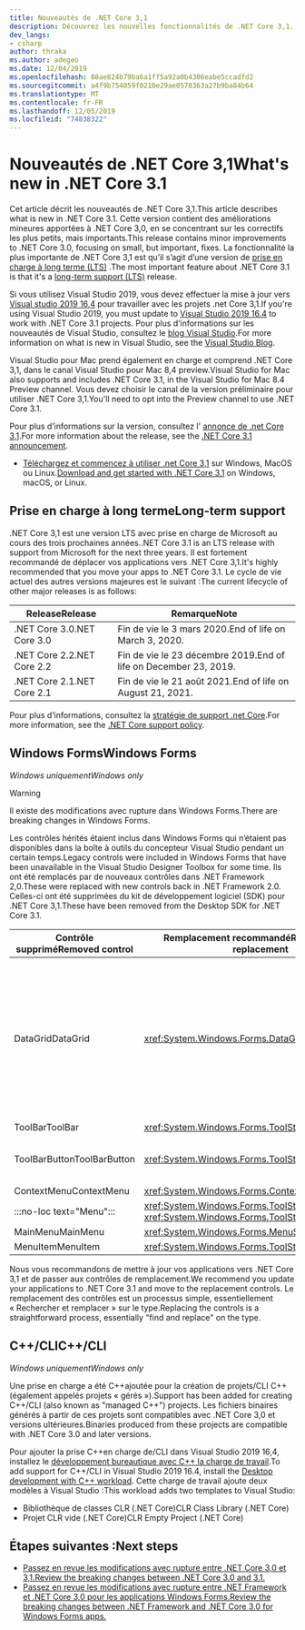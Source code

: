 ```yaml
---
title: Nouveautés de .NET Core 3,1
description: Découvrez les nouvelles fonctionnalités de .NET Core 3,1.
dev_langs:
- csharp
author: thraka
ms.author: adegeo
ms.date: 12/04/2019
ms.openlocfilehash: 08ae824b79ba6a1ff5a92a0b4306eabe5ccadfd2
ms.sourcegitcommit: a4f9b754059f0210e29ae0578363a27b9ba84b64
ms.translationtype: MT
ms.contentlocale: fr-FR
ms.lasthandoff: 12/05/2019
ms.locfileid: "74838322"
---
```

# <a name="whats-new-in-net-core-31"></a><span data-ttu-id="b6382-103">Nouveautés de .NET Core 3,1</span><span class="sxs-lookup"><span data-stu-id="b6382-103">What's new in .NET Core 3.1</span></span>

<span data-ttu-id="b6382-104">Cet article décrit les nouveautés de .NET Core 3,1.</span><span class="sxs-lookup"><span data-stu-id="b6382-104">This article describes what is new in .NET Core 3.1.</span></span> <span data-ttu-id="b6382-105">Cette version contient des améliorations mineures apportées à .NET Core 3,0, en se concentrant sur les correctifs les plus petits, mais importants.</span><span class="sxs-lookup"><span data-stu-id="b6382-105">This release contains minor improvements to .NET Core 3.0, focusing on small, but important, fixes.</span></span> <span data-ttu-id="b6382-106">La fonctionnalité la plus importante de .NET Core 3,1 est qu’il s’agit d’une version de [prise en charge à long terme (LTS)](#long-term-support) .</span><span class="sxs-lookup"><span data-stu-id="b6382-106">The most important feature about .NET Core 3.1 is that it's a [long-term support (LTS)](#long-term-support) release.</span></span>

<span data-ttu-id="b6382-107">Si vous utilisez Visual Studio 2019, vous devez effectuer la mise à jour vers [Visual studio 2019 16,4](https://visualstudio.microsoft.com/downloads/) pour travailler avec les projets .net Core 3,1.</span><span class="sxs-lookup"><span data-stu-id="b6382-107">If you're using Visual Studio 2019, you must update to [Visual Studio 2019 16.4](https://visualstudio.microsoft.com/downloads/) to work with .NET Core 3.1 projects.</span></span> <span data-ttu-id="b6382-108">Pour plus d’informations sur les nouveautés de Visual Studio, consultez le [blog Visual Studio](https://devblogs.microsoft.com/visualstudio/tis-the-season-visual-studio-2019/).</span><span class="sxs-lookup"><span data-stu-id="b6382-108">For more information on what is new in Visual Studio, see the [Visual Studio Blog](https://devblogs.microsoft.com/visualstudio/tis-the-season-visual-studio-2019/).</span></span>

<span data-ttu-id="b6382-109">Visual Studio pour Mac prend également en charge et comprend .NET Core 3,1, dans le canal Visual Studio pour Mac 8,4 preview.</span><span class="sxs-lookup"><span data-stu-id="b6382-109">Visual Studio for Mac also supports and includes .NET Core 3.1, in the Visual Studio for Mac 8.4 Preview channel.</span></span> <span data-ttu-id="b6382-110">Vous devez choisir le canal de la version préliminaire pour utiliser .NET Core 3,1.</span><span class="sxs-lookup"><span data-stu-id="b6382-110">You'll need to opt into the Preview channel to use .NET Core 3.1.</span></span>

<span data-ttu-id="b6382-111">Pour plus d’informations sur la version, consultez l' [annonce de .net Core 3,1](https://devblogs.microsoft.com/dotnet/announcing-net-core-3-1/).</span><span class="sxs-lookup"><span data-stu-id="b6382-111">For more information about the release, see the [.NET Core 3.1 announcement](https://devblogs.microsoft.com/dotnet/announcing-net-core-3-1/).</span></span>

- <span data-ttu-id="b6382-112">[Téléchargez et commencez à utiliser .net Core 3,1](https://dotnet.microsoft.com/download/dotnet-core/3.1) sur Windows, MacOS ou Linux.</span><span class="sxs-lookup"><span data-stu-id="b6382-112">[Download and get started with .NET Core 3.1](https://dotnet.microsoft.com/download/dotnet-core/3.1) on Windows, macOS, or Linux.</span></span>

## <a name="long-term-support"></a><span data-ttu-id="b6382-113">Prise en charge à long terme</span><span class="sxs-lookup"><span data-stu-id="b6382-113">Long-term support</span></span>

<span data-ttu-id="b6382-114">.NET Core 3,1 est une version LTS avec prise en charge de Microsoft au cours des trois prochaines années.</span><span class="sxs-lookup"><span data-stu-id="b6382-114">.NET Core 3.1 is an LTS release with support from Microsoft for the next three years.</span></span> <span data-ttu-id="b6382-115">Il est fortement recommandé de déplacer vos applications vers .NET Core 3,1.</span><span class="sxs-lookup"><span data-stu-id="b6382-115">It's highly recommended that you move your apps to .NET Core 3.1.</span></span> <span data-ttu-id="b6382-116">Le cycle de vie actuel des autres versions majeures est le suivant :</span><span class="sxs-lookup"><span data-stu-id="b6382-116">The current lifecycle of other major releases is as follows:</span></span>

| <span data-ttu-id="b6382-117">Release</span><span class="sxs-lookup"><span data-stu-id="b6382-117">Release</span></span> | <span data-ttu-id="b6382-118">Remarque</span><span class="sxs-lookup"><span data-stu-id="b6382-118">Note</span></span> |
| ------- | ---- |
| <span data-ttu-id="b6382-119">.NET Core 3.0</span><span class="sxs-lookup"><span data-stu-id="b6382-119">.NET Core 3.0</span></span> | <span data-ttu-id="b6382-120">Fin de vie le 3 mars 2020.</span><span class="sxs-lookup"><span data-stu-id="b6382-120">End of life on March 3, 2020.</span></span>     |
| <span data-ttu-id="b6382-121">.NET Core 2.2</span><span class="sxs-lookup"><span data-stu-id="b6382-121">.NET Core 2.2</span></span> | <span data-ttu-id="b6382-122">Fin de vie le 23 décembre 2019.</span><span class="sxs-lookup"><span data-stu-id="b6382-122">End of life on December 23, 2019.</span></span> |
| <span data-ttu-id="b6382-123">.NET Core 2.1</span><span class="sxs-lookup"><span data-stu-id="b6382-123">.NET Core 2.1</span></span> | <span data-ttu-id="b6382-124">Fin de vie le 21 août 2021.</span><span class="sxs-lookup"><span data-stu-id="b6382-124">End of life on August 21, 2021.</span></span>    |

<span data-ttu-id="b6382-125">Pour plus d’informations, consultez la [stratégie de support .net Core](https://dotnet.microsoft.com/platform/support/policy/dotnet-core).</span><span class="sxs-lookup"><span data-stu-id="b6382-125">For more information, see the [.NET Core support policy](https://dotnet.microsoft.com/platform/support/policy/dotnet-core).</span></span>

## <a name="windows-forms"></a><span data-ttu-id="b6382-126">Windows Forms</span><span class="sxs-lookup"><span data-stu-id="b6382-126">Windows Forms</span></span>

<span data-ttu-id="b6382-127">*Windows uniquement*</span><span class="sxs-lookup"><span data-stu-id="b6382-127">*Windows only*</span></span>

> [!WARNING]
> <span data-ttu-id="b6382-128">Il existe des modifications avec rupture dans Windows Forms.</span><span class="sxs-lookup"><span data-stu-id="b6382-128">There are breaking changes in Windows Forms.</span></span>

<span data-ttu-id="b6382-129">Les contrôles hérités étaient inclus dans Windows Forms qui n’étaient pas disponibles dans la boîte à outils du concepteur Visual Studio pendant un certain temps.</span><span class="sxs-lookup"><span data-stu-id="b6382-129">Legacy controls were included in Windows Forms that have been unavailable in the Visual Studio Designer Toolbox for some time.</span></span> <span data-ttu-id="b6382-130">Ils ont été remplacés par de nouveaux contrôles dans .NET Framework 2,0.</span><span class="sxs-lookup"><span data-stu-id="b6382-130">These were replaced with new controls back in .NET Framework 2.0.</span></span> <span data-ttu-id="b6382-131">Celles-ci ont été supprimées du kit de développement logiciel (SDK) pour .NET Core 3,1.</span><span class="sxs-lookup"><span data-stu-id="b6382-131">These have been removed from the Desktop SDK for .NET Core 3.1.</span></span>

| <span data-ttu-id="b6382-132">Contrôle supprimé</span><span class="sxs-lookup"><span data-stu-id="b6382-132">Removed control</span></span> | <span data-ttu-id="b6382-133">Remplacement recommandé</span><span class="sxs-lookup"><span data-stu-id="b6382-133">Recommended replacement</span></span> | <span data-ttu-id="b6382-134">API associées supprimées</span><span class="sxs-lookup"><span data-stu-id="b6382-134">Associated APIs removed</span></span> |
| --------------- | ----------------------- | ----------------------- |
| <span data-ttu-id="b6382-135">DataGrid</span><span class="sxs-lookup"><span data-stu-id="b6382-135">DataGrid</span></span>        | <xref:System.Windows.Forms.DataGridView>      | <span data-ttu-id="b6382-136">DataGridCell</span><span class="sxs-lookup"><span data-stu-id="b6382-136">DataGridCell</span></span><br/><span data-ttu-id="b6382-137">DataGridRow</span><span class="sxs-lookup"><span data-stu-id="b6382-137">DataGridRow</span></span><br/><span data-ttu-id="b6382-138">DataGridTableCollection</span><span class="sxs-lookup"><span data-stu-id="b6382-138">DataGridTableCollection</span></span><br/><span data-ttu-id="b6382-139">DataGridColumnCollection</span><span class="sxs-lookup"><span data-stu-id="b6382-139">DataGridColumnCollection</span></span><br/><span data-ttu-id="b6382-140">MappingName</span><span class="sxs-lookup"><span data-stu-id="b6382-140">DataGridTableStyle</span></span><br/><span data-ttu-id="b6382-141">DataGridColumnStyle</span><span class="sxs-lookup"><span data-stu-id="b6382-141">DataGridColumnStyle</span></span><br/><span data-ttu-id="b6382-142">DataGridLineStyle</span><span class="sxs-lookup"><span data-stu-id="b6382-142">DataGridLineStyle</span></span><br/><span data-ttu-id="b6382-143">DataGridParentRowsLabel</span><span class="sxs-lookup"><span data-stu-id="b6382-143">DataGridParentRowsLabel</span></span><br/><span data-ttu-id="b6382-144">DataGridParentRowsLabelStyle</span><span class="sxs-lookup"><span data-stu-id="b6382-144">DataGridParentRowsLabelStyle</span></span><br/><span data-ttu-id="b6382-145">DataGridBoolColumn</span><span class="sxs-lookup"><span data-stu-id="b6382-145">DataGridBoolColumn</span></span><br/><span data-ttu-id="b6382-146">DataGridTextBox</span><span class="sxs-lookup"><span data-stu-id="b6382-146">DataGridTextBox</span></span><br/><span data-ttu-id="b6382-147">GridColumnStylesCollection</span><span class="sxs-lookup"><span data-stu-id="b6382-147">GridColumnStylesCollection</span></span><br/><span data-ttu-id="b6382-148">GridTableStylesCollection</span><span class="sxs-lookup"><span data-stu-id="b6382-148">GridTableStylesCollection</span></span><br/><span data-ttu-id="b6382-149">HitTestType</span><span class="sxs-lookup"><span data-stu-id="b6382-149">HitTestType</span></span> |
| <span data-ttu-id="b6382-150">ToolBar</span><span class="sxs-lookup"><span data-stu-id="b6382-150">ToolBar</span></span>         | <xref:System.Windows.Forms.ToolStrip>         | <span data-ttu-id="b6382-151">ToolBarAppearance</span><span class="sxs-lookup"><span data-stu-id="b6382-151">ToolBarAppearance</span></span> |
| <span data-ttu-id="b6382-152">ToolBarButton</span><span class="sxs-lookup"><span data-stu-id="b6382-152">ToolBarButton</span></span>   | <xref:System.Windows.Forms.ToolStripButton>   | <span data-ttu-id="b6382-153">ToolBarButtonClickEventArgs</span><span class="sxs-lookup"><span data-stu-id="b6382-153">ToolBarButtonClickEventArgs</span></span><br/><span data-ttu-id="b6382-154">ToolBarButtonClickEventHandler</span><span class="sxs-lookup"><span data-stu-id="b6382-154">ToolBarButtonClickEventHandler</span></span><br/><span data-ttu-id="b6382-155">ToolBarButtonStyle</span><span class="sxs-lookup"><span data-stu-id="b6382-155">ToolBarButtonStyle</span></span><br/><span data-ttu-id="b6382-156">ToolBarTextAlign</span><span class="sxs-lookup"><span data-stu-id="b6382-156">ToolBarTextAlign</span></span> |
| <span data-ttu-id="b6382-157">ContextMenu</span><span class="sxs-lookup"><span data-stu-id="b6382-157">ContextMenu</span></span>     | <xref:System.Windows.Forms.ContextMenuStrip>  |  |
| :::no-loc text="Menu"::: | <xref:System.Windows.Forms.ToolStripDropDown><br/><xref:System.Windows.Forms.ToolStripDropDownMenu> | <span data-ttu-id="b6382-158">MenuItemCollection</span><span class="sxs-lookup"><span data-stu-id="b6382-158">MenuItemCollection</span></span> |
| <span data-ttu-id="b6382-159">MainMenu</span><span class="sxs-lookup"><span data-stu-id="b6382-159">MainMenu</span></span>        | <xref:System.Windows.Forms.MenuStrip>         |  |
| <span data-ttu-id="b6382-160">MenuItem</span><span class="sxs-lookup"><span data-stu-id="b6382-160">MenuItem</span></span>        | <xref:System.Windows.Forms.ToolStripMenuItem> |  |

<span data-ttu-id="b6382-161">Nous vous recommandons de mettre à jour vos applications vers .NET Core 3,1 et de passer aux contrôles de remplacement.</span><span class="sxs-lookup"><span data-stu-id="b6382-161">We recommend you update your applications to .NET Core 3.1 and move to the replacement controls.</span></span> <span data-ttu-id="b6382-162">Le remplacement des contrôles est un processus simple, essentiellement « Rechercher et remplacer » sur le type.</span><span class="sxs-lookup"><span data-stu-id="b6382-162">Replacing the controls is a straightforward process, essentially "find and replace" on the type.</span></span>

## <a name="ccli"></a><span data-ttu-id="b6382-163">C++/CLI</span><span class="sxs-lookup"><span data-stu-id="b6382-163">C++/CLI</span></span>

<span data-ttu-id="b6382-164">*Windows uniquement*</span><span class="sxs-lookup"><span data-stu-id="b6382-164">*Windows only*</span></span>

<span data-ttu-id="b6382-165">Une prise en charge a été C++ajoutée pour la création de projets/CLI C++(également appelés projets « gérés »).</span><span class="sxs-lookup"><span data-stu-id="b6382-165">Support has been added for creating C++/CLI (also known as "managed C++") projects.</span></span> <span data-ttu-id="b6382-166">Les fichiers binaires générés à partir de ces projets sont compatibles avec .NET Core 3,0 et versions ultérieures.</span><span class="sxs-lookup"><span data-stu-id="b6382-166">Binaries produced from these projects are compatible with .NET Core 3.0 and later versions.</span></span>

<span data-ttu-id="b6382-167">Pour ajouter la prise C++en charge de/CLI dans Visual Studio 2019 16,4, installez le [développement bureautique avec C++ la charge de travail](https://docs.microsoft.com/cpp/build/vscpp-step-0-installation?view=vs-2019#step-4---choose-workloads).</span><span class="sxs-lookup"><span data-stu-id="b6382-167">To add support for C++/CLI in Visual Studio 2019 16.4, install the [Desktop development with C++ workload](https://docs.microsoft.com/cpp/build/vscpp-step-0-installation?view=vs-2019#step-4---choose-workloads).</span></span> <span data-ttu-id="b6382-168">Cette charge de travail ajoute deux modèles à Visual Studio :</span><span class="sxs-lookup"><span data-stu-id="b6382-168">This workload adds two templates to Visual Studio:</span></span>

- <span data-ttu-id="b6382-169">Bibliothèque de classes CLR (.NET Core)</span><span class="sxs-lookup"><span data-stu-id="b6382-169">CLR Class Library (.NET Core)</span></span>
- <span data-ttu-id="b6382-170">Projet CLR vide (.NET Core)</span><span class="sxs-lookup"><span data-stu-id="b6382-170">CLR Empty Project (.NET Core)</span></span>

## <a name="next-steps"></a><span data-ttu-id="b6382-171">Étapes suivantes :</span><span class="sxs-lookup"><span data-stu-id="b6382-171">Next steps</span></span>

- [<span data-ttu-id="b6382-172">Passez en revue les modifications avec rupture entre .NET Core 3,0 et 3,1.</span><span class="sxs-lookup"><span data-stu-id="b6382-172">Review the breaking changes between .NET Core 3.0 and 3.1.</span></span>](../compatibility/3.0-3.1.md)
- [<span data-ttu-id="b6382-173">Passez en revue les modifications avec rupture entre .NET Framework et .NET Core 3,0 pour les applications Windows Forms.</span><span class="sxs-lookup"><span data-stu-id="b6382-173">Review the breaking changes between .NET Framework and .NET Core 3.0 for Windows Forms apps.</span></span>](../porting/winforms-breaking-changes.md)
